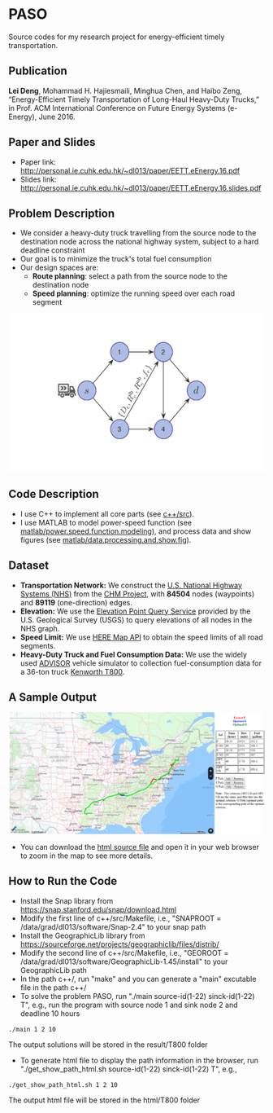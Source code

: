 # PASO
Source codes for my research project for energy-efficient timely transportation.

## Publication 
**Lei Deng**, Mohammad H. Hajiesmaili, Minghua Chen, and Haibo Zeng, 
“Energy-Efficient Timely Transportation of Long-Haul Heavy-Duty Trucks,” 
in Prof. ACM International Conference on Future Energy Systems (e-Energy), June 2016.

## Paper and Slides
- Paper link: http://personal.ie.cuhk.edu.hk/~dl013/paper/EETT.eEnergy.16.pdf
- Slides link: http://personal.ie.cuhk.edu.hk/~dl013/paper/EETT.eEnergy.16.slides.pdf

## Problem Description
- We consider a heavy-duty truck travelling from the source node to the destination node across the national highway system, subject to a hard deadline constraint
- Our goal is to minimize the truck's total fuel consumption
- Our design spaces are:
    - **Route planning**: select a path from the source node to the destination node
    - **Speed planning**: optimize the running speed over each road segment

![System Model](system_model.png)
 
## Code Description
- I use C++ to implement all core parts (see [c++/src](c++/src)).
- I use MATLAB to model power-speed function (see [matlab/power.speed.function.modeling](matlab/power.speed.function.modeling)),
and process data and show figures (see [matlab/data.processing.and.show.fig](matlab/data.processing.and.show.fig)).

## Dataset
- **Transportation Network:** We construct the [U.S. National Highway Systems (NHS)](http://courses.teresco.org/chm/graphs/usa-national.gra)
from the [CHM Project](http://cmap.m-plex.com), 
with **84504** nodes (waypoints) and **89119** (one-direction) edges.
- **Elevation:** We use the [Elevation Point Query Service](http://nationalmap.gov/epqs/)
provided by the U.S. Geological Survey (USGS) to query elevations of all nodes in the NHS graph.
- **Speed Limit:** We use [HERE Map API](https://developer.here.com/api-explorer/rest/traffic/flow-using-corridor)
to obtain the speed limits of all road segments.
- **Heavy-Duty Truck and Fuel Consumption Data:** We use the widely  used [ADVISOR](http://adv-vehicle-sim.sourceforge.net/advisor_doc.html)
vehicle simulator to collection 
fuel-consumption data for a 36-ton truck [Kenworth T800](http://www.kenworth.com/trucks/t800).

## A Sample Output
![A Sample Output](show_path_9_22_40.png)
- You can download the [html source file](show_path_9_22_40.html) and open it in your web browser
to zoom in the map to see more details. 


## How to Run the Code
- Install the Snap library from https://snap.stanford.edu/snap/download.html
- Modify the first line of c++/src/Makefile, i.e., "SNAPROOT = /data/grad/dl013/software/Snap-2.4" to your snap path
- Install the GeographicLib library from https://sourceforge.net/projects/geographiclib/files/distrib/
- Modify the second line of c++/src/Makefile, i.e., "GEOROOT = /data/grad/dl013/software/GeographicLib-1.45/install" to your GeographicLib path
- In the path c++/, run "make" and you can generate a "main" excutable file in the path c++/
- To solve the problem PASO, run "./main source-id(1-22) sinck-id(1-22) T", e.g., run the program with source node 1 and sink node 2 and deadline 10 hours
~~~
./main 1 2 10
~~~
The output solutions will be stored in the result/T800 folder
- To generate html file to display the path information in the browser, run "./get_show_path_html.sh source-id(1-22) sinck-id(1-22) T", e.g.,
~~~
./get_show_path_html.sh 1 2 10
~~~
The output html file will be stored in the html/T800 folder